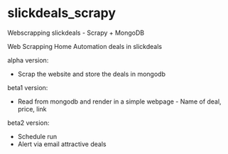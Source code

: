 # slickdeals_scrapy
Webscrapping slickdeals - Scrapy + MongoDB

Web Scrapping Home Automation deals in slickdeals

alpha version:
 - Scrap the website and store the deals in mongodb 

beta1 version:
- Read from mongodb and render in a simple webpage - Name of deal, price, link

beta2 version:
 - Schedule run
 - Alert via email attractive deals
